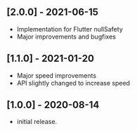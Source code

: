 ## [2.0.0] - 2021-06-15

* Implementation for Flutter nullSafety
* Major improvements and bugfixes

## [1.1.0] - 2021-01-20

* Major speed improvements
* API slightly changed to increase speed

## [1.0.0] - 2020-08-14

* initial release.
